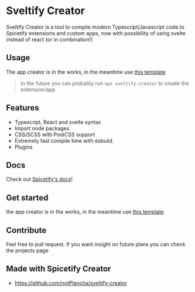 # Sveltify Creator

Sveltify Creator is a tool to compile modern Typescript/Javascript code to Spicetify extensions and custom apps, now with possibility of using svelte instead of react (or in combination!)

## Usage 
The app creator is in the works, in the meantime use [this template](https://github.com/notPlancha/sveltify-template)

> In the future you can probably run `npx sveltify-creator` to create the extension/app

## Features
- Typescript, React and svelte syntax
- Import node packages
- CSS/SCSS with PostCSS support
- Extremely fast compile time with esbuild.
- Plugins

## Docs
Check out [Spicetify's docs](https://spicetify.app/docs/development/spicetify-creator/the-basics)!

## Get started
the app creator is in the works, in the meantime use [this template](https://github.com/notPlancha/sveltify-template)

## Contribute
Feel free to pull request. If you want insight on future plans you can check the projects page

## Made with Spicetify Creator
- https://github.com/notPlancha/sveltify-creator
